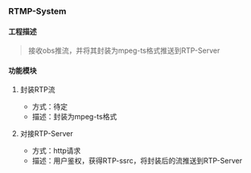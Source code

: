 ### RTMP-System

#### 工程描述
> 接收obs推流，并将其封装为mpeg-ts格式推送到RTP-Server

#### 功能模块
1. 封装RTP流
	* 方式：待定
	* 描述：封装为mpeg-ts格式
	
2. 对接RTP-Server
	* 方式：http请求
	* 描述：用户鉴权，获得RTP-ssrc，将封装后的流推送到RTP-Server